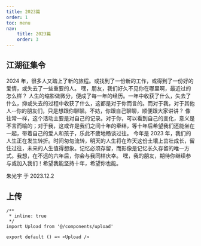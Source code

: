 ```yaml
---
title: 2023篇
order: 1
toc: menu
nav:
    title: 2023篇
    order: 3
---
```


## 江湖征集令

2024 年，很多人又踏上了新的旅程。或找到了一份新的工作，或得到了一份好的爱情，或失去了一些重要的人。
嘿，朋友，我们好久不见你在哪里啊，最近过的怎么样？
人生的缩影做微分，便成了每一年的经历。一年中收获了什么，失去了什么，抑或失去的过程中收获了什么，这都是对于你而言的。而对于我，对于其他人--你的朋友们，只是想跟你聊聊。不妨，你跟自己聊聊，顺便跟大家讲讲？
像往常一样，这个活动主要是对自己的记录。对于你，可以看到自己的变化，意义是不言而喻的；对于我，这或许是我们之间十年的牵绊，等十年后希望我们还能坐在一起，带着自己的爱人和孩子，乐此不疲地畅谈过往。
今年是 2023 年，我们的人生正在发生转折。时间匆匆流转，明天的人生将在昨天这份土壤上茁壮成长，留住过往，未来的人生值得想象。记忆必须存留，而影像是记忆长久存留的唯一方式。我想，在不远的六年后，你会与我同样庆幸。
嘿，我的朋友，期待你继续参与或加入我们！希望我能坚持十年，希望你也能。

朱光宇 于 2023.12.2

## 上传

```tsx
/**
 * inline: true
 */
import Upload from '@/components/upload'

export default () => <Upload />
```
